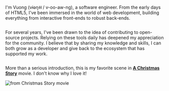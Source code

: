 I'm Vuong (vɨəŋ˧˧ / v-oo-aw-ng), a software engineer. 
From the early days of HTML5, I've been immersed in the world of web development, building everything from interactive front-ends to robust back-ends. 

<img src="https://github-readme-stats.vercel.app/api/top-langs/?username=vuon9&layout=compact" alt="" />

For several years, I've been drawn to the idea of contributing to open-source projects. Relying on these tools daily has deepened my appreciation for the community. 
I believe that by sharing my knowledge and skills, I can both grow as a developer and give back to the ecosystem that has supported my work.

<img src="https://github-readme-stats.vercel.app/api?username=vuon9&show_icons=true&show=prs_merged" alt="" /> 

More than a serious introduction, this is my favorite scene in <b><a href="https://www.imdb.com/title/tt0085334">A Christmas Story</a></b> movie. 
I don't know why I love it!

![from Christmas Story movie](https://media.giphy.com/media/xUPOqtMLKm2Nwt2wXS/giphy.gif)

